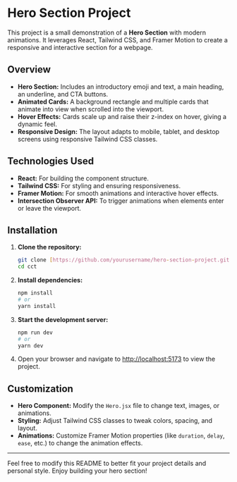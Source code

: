 # Hero Section Project

This project is a small demonstration of a **Hero Section** with modern animations. It leverages React, Tailwind CSS, and Framer Motion to create a responsive and interactive section for a webpage.

## Overview

- **Hero Section:** Includes an introductory emoji and text, a main heading, an underline, and CTA buttons.
- **Animated Cards:** A background rectangle and multiple cards that animate into view when scrolled into the viewport.
- **Hover Effects:** Cards scale up and raise their z-index on hover, giving a dynamic feel.
- **Responsive Design:** The layout adapts to mobile, tablet, and desktop screens using responsive Tailwind CSS classes.

## Technologies Used

- **React:** For building the component structure.
- **Tailwind CSS:** For styling and ensuring responsiveness.
- **Framer Motion:** For smooth animations and interactive hover effects.
- **Intersection Observer API:** To trigger animations when elements enter or leave the viewport.

## Installation

1. **Clone the repository:**

   ```bash
   git clone [https://github.com/yourusername/hero-section-project.git](https://github.com/Linchpin22/animated)
   cd cct
   ```

2. **Install dependencies:**

   ```bash
   npm install
   # or
   yarn install
   ```

3. **Start the development server:**

   ```bash
   npm run dev
   # or
   yarn dev
   ```

4. Open your browser and navigate to [http://localhost:5173](http://localhost:5173) to view the project.

## Customization

- **Hero Component:** Modify the `Hero.jsx` file to change text, images, or animations.
- **Styling:** Adjust Tailwind CSS classes to tweak colors, spacing, and layout.
- **Animations:** Customize Framer Motion properties (like `duration`, `delay`, `ease`, etc.) to change the animation effects.


---

Feel free to modify this README to better fit your project details and personal style. Enjoy building your hero section!
